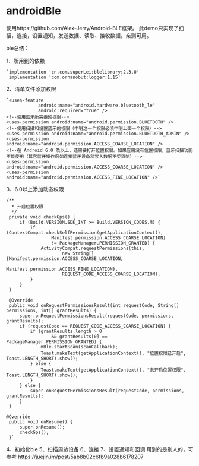 # androidBle

使用https://github.com/Alex-Jerry/Android-BLE框架。
此demo只实现了扫描，连接，设置通知，发送数据、读取、接收数据。亲测可用。
 
ble总结：

1、所用到的依赖

    `implementation 'cn.com.superLei:blelibrary:2.3.0'
     implementation 'com.orhanobut:logger:1.15'`
     
2、清单文件添加权限
 
    `<uses-feature
                android:name="android.hardware.bluetooth_le"
                android:required="true" />
    <!--使用蓝牙所需要的权限-->
    <uses-permission android:name="android.permission.BLUETOOTH" />
    <!--使用扫描和设置蓝牙的权限（申明这一个权限必须申明上面一个权限）-->
    <uses-permission android:name="android.permission.BLUETOOTH_ADMIN" />
    <uses-permission android:name="android.permission.ACCESS_COARSE_LOCATION" />
    <!--在 Android 6.0 及以上，还需要打开位置权限。如果应用没有位置权限，蓝牙扫描功能不能使用（其它蓝牙操作例如连接蓝牙设备和写入数据不受影响）-->
    <uses-permission android:name="android.permission.ACCESS_COARSE_LOCATION" />
    <uses-permission android:name="android.permission.ACCESS_FINE_LOCATION" />`
    
3、6.0以上添加动态权限
 
    /**
      * 开启位置权限
      */
     private void checkGps() {
         if (Build.VERSION.SDK_INT >= Build.VERSION_CODES.M) {
             if (ContextCompat.checkSelfPermission(getApplicationContext(),
                     Manifest.permission.ACCESS_COARSE_LOCATION)
                     != PackageManager.PERMISSION_GRANTED) {
                 ActivityCompat.requestPermissions(this,
                         new String[]{Manifest.permission.ACCESS_COARSE_LOCATION,
                                 Manifest.permission.ACCESS_FINE_LOCATION},
                         REQUEST_CODE_ACCESS_COARSE_LOCATION);
             }
         }
     }
 
     @Override
     public void onRequestPermissionsResult(int requestCode, String[] permissions, int[] grantResults) {
         super.onRequestPermissionsResult(requestCode, permissions, grantResults);
         if (requestCode == REQUEST_CODE_ACCESS_COARSE_LOCATION) {
             if (grantResults.length > 0
                     && grantResults[0] == PackageManager.PERMISSION_GRANTED) {
                 mBle.startScan(scanCallback);
                 Toast.makeText(getApplicationContext(), "位置权限已开启", Toast.LENGTH_SHORT).show();
             } else {
                 Toast.makeText(getApplicationContext(), "未开启位置权限", Toast.LENGTH_SHORT).show();
             }
         } else {
             super.onRequestPermissionsResult(requestCode, permissions, grantResults);
         }
     }
     
    @Override
     public void onResume() {
         super.onResume();
         checkGps();
     }`
     
4、初始化ble
5、扫描周边设备
6、连接
7、设置通知和回调
用到的是别人的，可参考
https://juejin.im/post/5ab8b02c6fb9a028b6178207